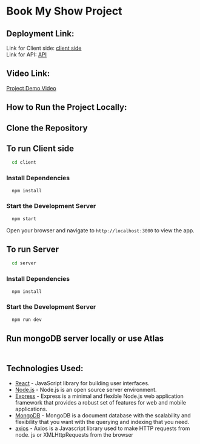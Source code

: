 # Book My Show Project

## Deployment Link:
Link for Client side: [client side](https://book-my-show-beryl-two.vercel.app/) <br>
Link for API: [API](https://booking-4lm3.onrender.com/api/booking) 


## Video Link:
[Project Demo Video](https://youtube.com)


## How to Run the Project Locally:

## Clone the Repository

## To run Client side
```bash
  cd client
```
### Install Dependencies
```bash
  npm install
```
### Start the Development Server
```bash
  npm start
```
Open your browser and navigate to `http://localhost:3000` to view the app.

## To run Server 
```bash
  cd server
```
### Install Dependencies
```bash
  npm install
```
### Start the Development Server
```bash
  npm run dev
```

## Run mongoDB server locally or use Atlas <br> <br>

## Technologies Used:
- [React](https://reactjs.org/) - JavaScript library for building user interfaces.
- [Node.js](https://nodejs.org/en) - Node.js is an open source server environment.
- [Express](https://expressjs.com/) - Express is a minimal and flexible Node.js web application framework that provides a robust set of features for web and mobile applications.
- [MongoDB](https://www.mongodb.com/what-is-mongodb) - MongoDB is a document database with the scalability and flexibility that you want with the querying and indexing that you need.
- [axios](https://axios-http.com/docs/intro) - Axios is a Javascript library used to make HTTP requests from node. js or XMLHttpRequests from the browser
